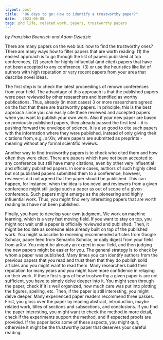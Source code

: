 ```yaml
---
layout: post
title:  "86 days to go: How to identify a trustworthy paper?"
date:   2023-06-08
tags: phd life, related work, papers, trustworthy papers
---
```


*by Franziska Boenisch and Adam Dziedzic*

There are many papers on the web but: how to find the trustworthy ones? There are many ways how to filter papers that are worth reading: (1) the easiest approach is to go through the list of papers published at top conferences, (2) search for highly influential (and cited) papers that have not been accepted to any conference, (3) or use the heuristics like list of authors with high reputation or very recent papers from your area that describe novel ideas. 

The first step is to check the latest proceedings of renown conferences from your field. The advantage of this approach is that the published papers were peer reviewed by other researchers and identified as worthy publications. Thus, already (in most cases) 3 or more researchers agreed on the fact that these are trustworthy papers. In principle, this is the best approach since you can easily cite these reviewed and accepted papers when you want to publish your own work. Also if your new paper are based on previously published papers, they already passed the first test - it is pushing forward the envelope of science. It is also good to cite such papers with the information where they were published, instead of only giving their citations from, e.g., arXiv, where papers are submitted as preprints - meaning without any formal scientific reviews. 

Another way to find trustworthy papers is to check who cited them and how often they were cited. There are papers which have not been accepted to any conference but still have many citations, even by other very influential and officially published papers. In some cases, authors of such highly cited but not published papers submitted them to a conference, however, reviewers did not agreed that the paper should be published. This can happen, for instance, when the idea is too novel and reviewers from a given conference might still judge such a paper as out of scope of a given conference. Such papers might emerge as the pioneering and highly influential work. Thus, you might find very interesting papers that are worth reading but have not been published. 

Finally, you have to develop your own judgment. We work on machine learning, which is a very fast moving field. If you want to stay on top, you might not wait until a paper is officially reviewed and published. Then, it might be too late as someone else already built on top of the published work. You might subscribe to receiving recommended articles from Google Scholar, paper feed from Semantic Scholar, or daily digest from your field from arXiv. You might be already an expert in your field, and then judging the new papers might be easier for you. The general strategy is to check by whom a paper was published. Many times you can identify authors from the previous papers that you read and trust them that they do publish solid articles and you might want to read them. Many researchers build their reputation for many years and you might have more confidence in relaying on their work. If these first signs of how trustworthy a given paper is are not sufficient, you have to simply delve deeper into it. You might scan through the paper, check if it is well organized, how much care was put into plotting the figures, spelling, etc. Then, if the paper is still interesting, you might delve deeper. Many experienced paper readers recommend three passes. First, you gloss over the paper by reading abstract, introduction, maybe related work, titles of sections and subsections, and conclusions. If you find the paper interesting, you might want to check the method in more detail, check if the experiments support the method, and if expected proofs are provided. If the paper lacks some of these aspects, you might quit, otherwise it might be the trustworthy paper that deserves your careful reading. 

